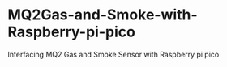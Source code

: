 # MQ2Gas-and-Smoke-with-Raspberry-pi-pico
Interfacing MQ2 Gas and Smoke Sensor with Raspberry pi pico
